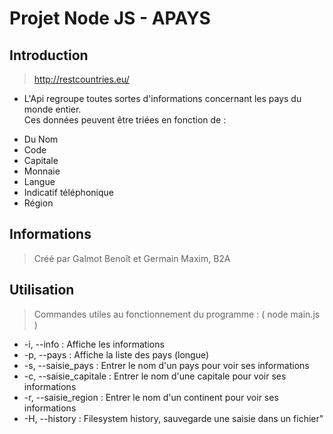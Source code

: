# Projet Node JS - APAYS

## Introduction

> http://restcountries.eu/
* L'Api regroupe toutes sortes d'informations concernant les pays du monde entier.  
Ces données peuvent être triées en fonction de :
 - Du Nom 
 - Code 
 - Capitale
 - Monnaie
 - Langue
 - Indicatif téléphonique
 - Région 

## Informations

>Créé par Galmot Benoît et Germain Maxim, B2A

## Utilisation

> Commandes utiles au fonctionnement  du programme :
 ( node main.js )
 * -i, --info  : Affiche les informations
 * -p, --pays : Affiche la liste des pays (longue)
 * -s, --saisie_pays : Entrer le nom d'un pays pour voir ses informations
 * -c, --saisie_capitale : Entrer le nom d'une capitale pour voir ses informations
 * -r, --saisie_region : Entrer le nom d'un continent pour voir ses informations
 * -H, --history : Filesystem history, sauvegarde une saisie dans un fichier"
 
